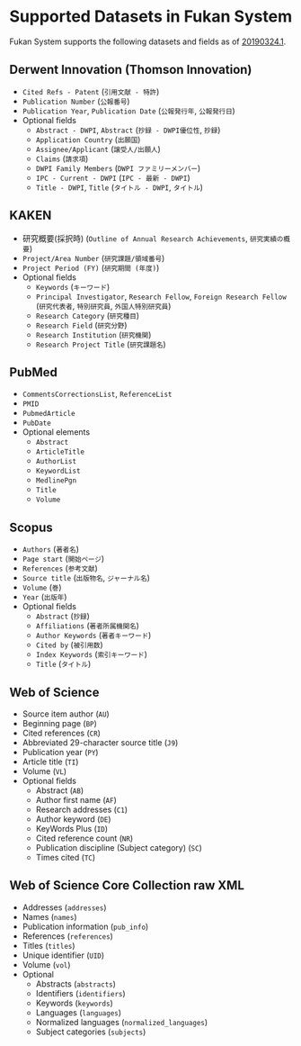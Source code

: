 # Supported Datasets in Fukan System

Fukan System supports the following datasets and fields as of
[20190324.1](https://fukansystem.github.io/).

## Derwent Innovation (Thomson Innovation)

- `Cited Refs - Patent` (`引用文献 - 特許`)
- `Publication Number` (`公報番号`)
- `Publication Year`, `Publication Date` (`公報発行年`, `公報発行日`)
- Optional fields
  - `Abstract - DWPI`, `Abstract` (`抄録 - DWPI優位性`, `抄録`)
  - `Application Country` (`出願国`)
  - `Assignee/Applicant` (`譲受人/出願人`)
  - `Claims` (`請求項`)
  - `DWPI Family Members` (`DWPI ファミリーメンバー`)
  - `IPC - Current - DWPI` (`IPC - 最新 - DWPI`)
  - `Title - DWPI`, `Title` (`タイトル - DWPI`, `タイトル`)

## KAKEN

- 研究概要(採択時) (`Outline of Annual Research Achievements`, `研究実績の概要`)
- `Project/Area Number` (`研究課題/領域番号`)
- `Project Period (FY)` (`研究期間 (年度)`)
- Optional fields
  - `Keywords` (`キーワード`)
  - `Principal Investigator`, `Research Fellow`, `Foreign Research Fellow`
    (`研究代表者`, `特別研究員`, `外国人特別研究員`)
  - `Research Category` (`研究種目`)
  - `Research Field` (`研究分野`)
  - `Research Institution` (`研究機関`)
  - `Research Project Title` (`研究課題名`)

## PubMed

- `CommentsCorrectionsList`, `ReferenceList`
- `PMID`
- `PubmedArticle`
- `PubDate`
- Optional elements
  - `Abstract`
  - `ArticleTitle`
  - `AuthorList`
  - `KeywordList`
  - `MedlinePgn`
  - `Title`
  - `Volume`

## Scopus

- `Authors` (`著者名`)
- `Page start` (`開始ページ`)
- `References` (`参考文献`)
- `Source title` (`出版物名`, `ジャーナル名`)
- `Volume` (`巻`)
- `Year` (`出版年`)
- Optional fields
  - `Abstract` (`抄録`)
  - `Affiliations` (`著者所属機関名`)
  - `Author Keywords` (`著者キーワード`)
  - `Cited by` (`被引用数`)
  - `Index Keywords` (`索引キーワード`)
  - `Title` (`タイトル`)

## Web of Science

- Source item author (`AU`)
- Beginning page (`BP`)
- Cited references (`CR`)
- Abbreviated 29-character source title (`J9`)
- Publication year (`PY`)
- Article title (`TI`)
- Volume (`VL`)
- Optional fields
  - Abstract (`AB`)
  - Author first name (`AF`)
  - Research addresses (`C1`)
  - Author keyword (`DE`)
  - KeyWords Plus (`ID`)
  - Cited reference count (`NR`)
  - Publication discipline (Subject category) (`SC`)
  - Times cited (`TC`)

## Web of Science Core Collection raw XML

- Addresses (`addresses`)
- Names (`names`)
- Publication information (`pub_info`)
- References (`references`)
- Titles (`titles`)
- Unique identifier (`UID`)
- Volume (`vol`)
- Optional
  - Abstracts (`abstracts`)
  - Identifiers (`identifiers`)
  - Keywords (`keywords`)
  - Languages (`languages`)
  - Normalized languages (`normalized_languages`)
  - Subject categories (`subjects`)